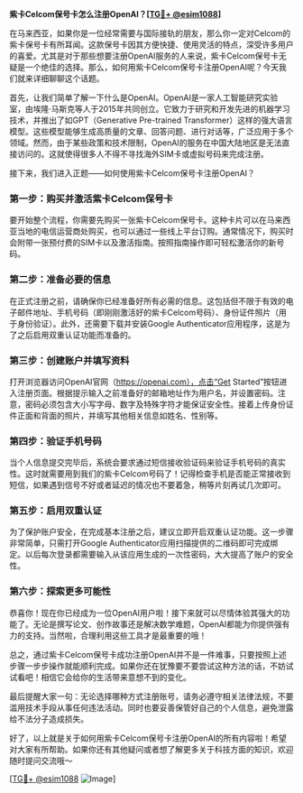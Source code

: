 **紫卡Celcom保号卡怎么注册OpenAI？[[TG💪+ @esim1088](https://t.me/s/esim1088)]**

在马来西亚，如果你是一位经常需要与国际接轨的朋友，那么你一定对Celcom的紫卡保号卡有所耳闻。这款保号卡因其方便快捷、使用灵活的特点，深受许多用户的喜爱。尤其是对于那些想要注册OpenAI服务的人来说，紫卡Celcom保号卡无疑是一个绝佳的选择。那么，如何用紫卡Celcom保号卡注册OpenAI呢？今天我们就来详细聊聊这个话题。

首先，让我们简单了解一下什么是OpenAI。OpenAI是一家人工智能研究实验室，由埃隆·马斯克等人于2015年共同创立。它致力于研究和开发先进的机器学习技术，并推出了如GPT（Generative Pre-trained Transformer）这样的强大语言模型。这些模型能够生成高质量的文章、回答问题、进行对话等，广泛应用于多个领域。然而，由于某些政策和技术限制，OpenAI的服务在中国大陆地区是无法直接访问的。这就使得很多人不得不寻找海外SIM卡或虚拟号码来完成注册。

接下来，我们进入正题——如何使用紫卡Celcom保号卡注册OpenAI？

### 第一步：购买并激活紫卡Celcom保号卡

要开始整个流程，你需要先购买一张紫卡Celcom保号卡。这种卡片可以在马来西亚当地的电信运营商处购买，也可以通过一些线上平台订购。通常情况下，购买时会附带一张预付费的SIM卡以及激活指南。按照指南操作即可轻松激活你的新号码。

### 第二步：准备必要的信息

在正式注册之前，请确保你已经准备好所有必需的信息。这包括但不限于有效的电子邮件地址、手机号码（即刚刚激活好的紫卡Celcom号码）、身份证件照片（用于身份验证）。此外，还需要下载并安装Google Authenticator应用程序，这是为了之后启用双重认证功能而准备的。

### 第三步：创建账户并填写资料

打开浏览器访问OpenAI官网（https://openai.com），点击“Get Started”按钮进入注册页面。根据提示输入之前准备好的邮箱地址作为用户名，并设置密码。注意，密码必须包含大小写字母、数字及特殊字符才能保证安全性。接着上传身份证件正面和背面的照片，并填写其他相关信息如姓名、性别等。

### 第四步：验证手机号码

当个人信息提交完毕后，系统会要求通过短信接收验证码来验证手机号码的真实性。这时就需要用到我们的紫卡Celcom号码了！记得检查手机是否能正常接收到短信，如果遇到信号不好或者延迟的情况也不要着急，稍等片刻再试几次即可。

### 第五步：启用双重认证

为了保护账户安全，在完成基本注册之后，建议立即开启双重认证功能。这一步骤非常简单，只需打开Google Authenticator应用扫描提供的二维码即可完成绑定。以后每次登录都需要输入从该应用生成的一次性密码，大大提高了账户的安全性。

### 第六步：探索更多可能性

恭喜你！现在你已经成为一位OpenAI用户啦！接下来就可以尽情体验其强大的功能了。无论是撰写论文、创作故事还是解决数学难题，OpenAI都能为你提供强有力的支持。当然啦，合理利用这些工具才是最重要的哦！

总之，通过紫卡Celcom保号卡成功注册OpenAI并不是一件难事，只要按照上述步骤一步步操作就能顺利完成。如果你还在犹豫要不要尝试这种方法的话，不妨试试看吧！相信它会给你的生活带来意想不到的变化。

最后提醒大家一句：无论选择哪种方式注册账号，请务必遵守相关法律法规，不要滥用技术手段从事任何违法活动。同时也要妥善保管好自己的个人信息，避免泄露给不法分子造成损失。

好了，以上就是关于如何用紫卡Celcom保号卡注册OpenAI的所有内容啦！希望对大家有所帮助。如果你还有其他疑问或者想了解更多关于科技方面的知识，欢迎随时提问交流哦～

[[TG💪+ @esim1088](https://t.me/s/esim1088) ![Image](https://i.postimg.cc/4NQfJmqS/Snipaste-2025-05-13-00-14-12.png)]